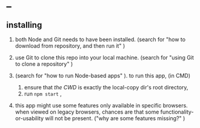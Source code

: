 








# _


## installing

1) both Node and Git needs to have been installed.
   (search for "how to download from repository, and then run it" )

11) use Git to clone this repo into your local machine.
    (search for "using Git to clone a repository" )
    
15) (search for "how to run Node-based apps" ).
    to run this app, 
    (in CMD) 
    1) ensure that *the CWD* is exactly the local-copy dir's root directory,
    2) run `npm start` ,

21) this app 
    might use some features only available in specific browsers.
    when viewed on legacy browsers,
    chances are that some functionality-or-usability will not be present.
    ("why are some features missing?" )








